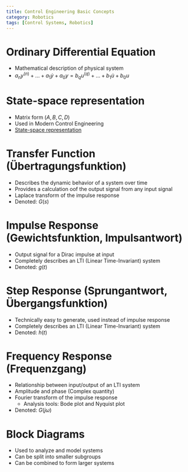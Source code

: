 ```yaml
---
title: Control Engineering Basic Concepts
category: Robotics
tags: [Control Systems, Robotics]
---
```


# Ordinary Differential Equation

- Mathematical description of physical system
- $a_ny^{(n)} + ... + a_1\dot{y} + a_0y = b_qu^{(q)} + ... + b_1\dot{u} + b_0u$

# State-space representation

- Matrix form ($A, B, C, D$)
- Used in Modern Control Engineering
- [State-space representation](/blog/state_space_representation)

# Transfer Function (Übertragungsfunktion)

- Describes the dynamic behavior of a system over time
- Provides a calculation oof the output signal from any input signal
- Laplace transform of the impulse response
- Denoted: $G(s)$

# Impulse Response (Gewichtsfunktion, Impulsantwort)

- Output signal for a Dirac impulse at input
- Completely describes an LTI (Linear Time-Invariant) system
- Denoted: $g(t)$

# Step Response (Sprungantwort, Übergangsfunktion)

- Technically easy to generate, used instead of impulse response
- Completely describes an LTI (Linear Time-Invariant) system
- Denoted: $h(t)$

# Frequency Response (Frequenzgang)

- Relationship between input/output of an LTI system
- Amplitude and phase (Complex quantity)
- Fourier transform of the impulse response
  - Analysis tools: Bode plot and Nyquist plot
- Denoted: $G(j\omega)$

# Block Diagrams

- Used to analyze and model systems
- Can be split into smaller subgroups
- Can be combined to form larger systems
